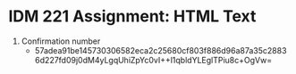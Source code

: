 #  IDM 221 Assignment: HTML Text
1. Confirmation number
   * 57adea91be145730306582eca2c25680cf803f886d96a87a35c28836d227fd09j0dM4yLgqUhiZpYc0vI++l1qbldYLEglTPiu8c+OgVw=